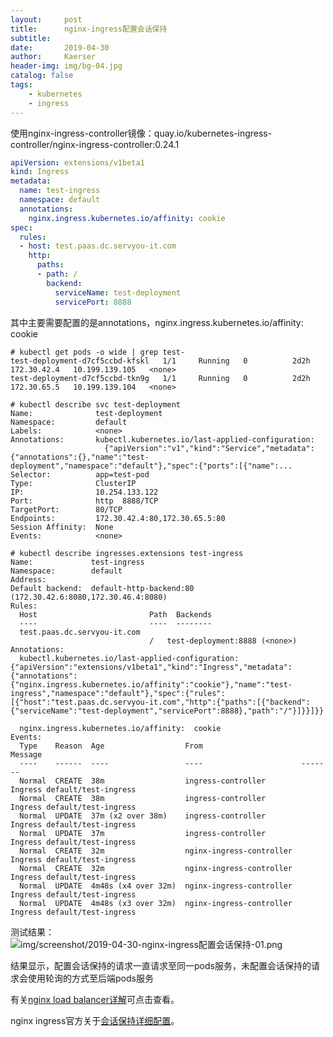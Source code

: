 ```yaml
---
layout:     post
title:      nginx-ingress配置会话保持
subtitle:   
date:       2019-04-30
author:     Kaerser
header-img: img/bg-04.jpg
catalog: false
tags:
    - kubernetes
	- ingress
---
```


使用nginx-ingress-controller镜像：quay.io/kubernetes-ingress-controller/nginx-ingress-controller:0.24.1

``` yaml
apiVersion: extensions/v1beta1
kind: Ingress
metadata:
  name: test-ingress
  namespace: default
  annotations:
    nginx.ingress.kubernetes.io/affinity: cookie
spec:
  rules:
  - host: test.paas.dc.servyou-it.com
    http:
      paths:
      - path: /
        backend:
          serviceName: test-deployment
          servicePort: 8888
```
其中主要需要配置的是annotations，nginx.ingress.kubernetes.io/affinity: cookie

```shell
# kubectl get pods -o wide | grep test-
test-deployment-d7cf5ccbd-kfskl   1/1     Running   0          2d2h    172.30.42.4   10.199.139.105   <none>
test-deployment-d7cf5ccbd-tkn9g   1/1     Running   0          2d2h    172.30.65.5   10.199.139.104   <none>

# kubectl describe svc test-deployment 
Name:              test-deployment
Namespace:         default
Labels:            <none>
Annotations:       kubectl.kubernetes.io/last-applied-configuration:
                     {"apiVersion":"v1","kind":"Service","metadata":{"annotations":{},"name":"test-deployment","namespace":"default"},"spec":{"ports":[{"name":...
Selector:          app=test-pod
Type:              ClusterIP
IP:                10.254.133.122
Port:              http  8888/TCP
TargetPort:        80/TCP
Endpoints:         172.30.42.4:80,172.30.65.5:80
Session Affinity:  None
Events:            <none>

# kubectl describe ingresses.extensions test-ingress 
Name:             test-ingress
Namespace:        default
Address:          
Default backend:  default-http-backend:80 (172.30.42.6:8080,172.30.46.4:8080)
Rules:
  Host                         Path  Backends
  ----                         ----  --------
  test.paas.dc.servyou-it.com  
                               /   test-deployment:8888 (<none>)
Annotations:
  kubectl.kubernetes.io/last-applied-configuration:  {"apiVersion":"extensions/v1beta1","kind":"Ingress","metadata":{"annotations":{"nginx.ingress.kubernetes.io/affinity":"cookie"},"name":"test-ingress","namespace":"default"},"spec":{"rules":[{"host":"test.paas.dc.servyou-it.com","http":{"paths":[{"backend":{"serviceName":"test-deployment","servicePort":8888},"path":"/"}]}}]}}

  nginx.ingress.kubernetes.io/affinity:  cookie
Events:
  Type    Reason  Age                  From                      Message
  ----    ------  ----                 ----                      -------
  Normal  CREATE  38m                  ingress-controller        Ingress default/test-ingress
  Normal  CREATE  38m                  ingress-controller        Ingress default/test-ingress
  Normal  UPDATE  37m (x2 over 38m)    ingress-controller        Ingress default/test-ingress
  Normal  UPDATE  37m                  ingress-controller        Ingress default/test-ingress
  Normal  CREATE  32m                  nginx-ingress-controller  Ingress default/test-ingress
  Normal  CREATE  32m                  nginx-ingress-controller  Ingress default/test-ingress
  Normal  UPDATE  4m48s (x4 over 32m)  nginx-ingress-controller  Ingress default/test-ingress
  Normal  UPDATE  4m48s (x3 over 32m)  nginx-ingress-controller  Ingress default/test-ingress
```


测试结果：
![img/screenshot/2019-04-30-nginx-ingress配置会话保持-01.png](en-resource://database/1943:0)


结果显示，配置会话保持的请求一直请求至同一pods服务，未配置会话保持的请求会使用轮询的方式至后端pods服务

有关[nginx load balancer详解](http://nginx.org/en/docs/http/load_balancing.html)可点击查看。

nginx ingress官方关于[会话保持详细配置](https://kubernetes.github.io/ingress-nginx/examples/affinity/cookie/)。
